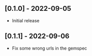 ## [0.1.0] - 2022-09-05

- Initial release

## [0.1.1] - 2022-09-06

- Fix some wrong urls in the gemspec
